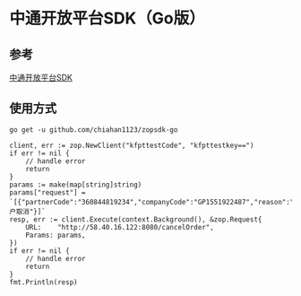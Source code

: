 # 中通开放平台SDK（Go版）

## 参考

[中通开放平台SDK](https://github.com/ZTO-Express)

## 使用方式

```
go get -u github.com/chiahan1123/zopsdk-go
```

```
client, err := zop.NewClient("kfpttestCode", "kfpttestkey==")
if err != nil {
	// handle error
	return
}
params := make(map[string]string)
params["request"] = `[{"partnerCode":"360844819234","companyCode":"GP1551922487","reason":"客户取消"}]`
resp, err := client.Execute(context.Background(), &zop.Request{
    URL:    "http://58.40.16.122:8080/cancelOrder",
    Params: params,
})
if err != nil {
	// handle error
	return
}
fmt.Println(resp)
```
